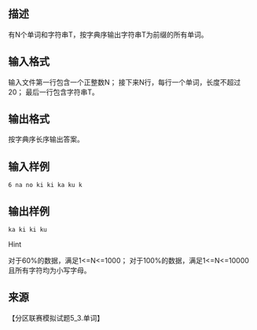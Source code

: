 ## 描述

有N个单词和字符串T，按字典序输出字符串T为前缀的所有单词。 

## 输入格式

输入文件第一行包含一个正整数N； 接下来N行，每行一个单词，长度不超过20； 最后一行包含字符串T。 

## 输出格式

按字典序长序输出答案。 

## 输入样例

```plaintext
6 na no ki ki ka ku k 
```

## 输出样例

```plaintext
ka ki ki ku 
```

Hint

对于60%的数据，满足1<=N<=1000； 对于100%的数据，满足1<=N<=10000且所有字符均为小写字母。 

## 来源

【分区联赛模拟试题5_3.单词】

